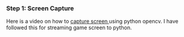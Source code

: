 ### Step 1: Screen Capture

Here is a video on how to <a href="https://www.youtube.com/watch?v=WymCpVUPWQ4"> capture screen </a> using python opencv. I have followed this for streaming game screen to python.
